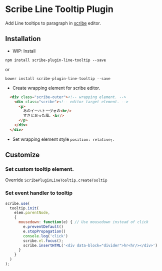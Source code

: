 # Scribe Line Tooltip Plugin

Add Line tooltips to paragraph in [scribe](https://github.com/guardian/scribe/) editor.

## Installation

- WIP: Install

```
npm install scribe-plugin-line-tooltip --save
```

or 

```
bower install scribe-plugin-line-tooltip --save
```


- Create wrapping element for scribe editor.

```html
  <div class="scribe-outer"><!-- wrapping element. -->
    <div class="scribe"><!-- editor target element. -->
      <p>
        あのイーハトーヴォの<br/>
        すきとおった風、<br/>
      </p>
    </div>
  </div>
```

- Set wrapping element style `position: relative;`.


## Customize 

### Set custom tooltip element.

Override `ScribePluginLineTooltip.createTooltip`

### Set event handler to tooltip

```js
scribe.use(
  tooltip.init(
    elem.parentNode,
    {
      mousedown: function(e) { // Use mousedown instead of click
        e.preventDefault()
        e.stopPropagation()
        console.log('click')
        scribe.el.focus();
        scribe.insertHTML('<div data-block="divider">hr<hr/></div>')
      }
    }
  )
);
```
